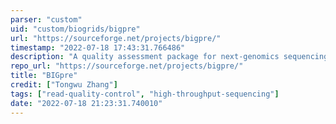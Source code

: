```yaml
---
parser: "custom"
uid: "custom/biogrids/bigpre"
url: "https://sourceforge.net/projects/bigpre/"
timestamp: "2022-07-18 17:43:31.766486"
description: "A quality assessment package for next-genomics sequencing data. BIGpre contains all the functions of other quality assessment software, such as the correlation between forward and reverse reads, read GC-content distribution, and base Ns quality. More importantly, BIGpre incorporates associated programs to detect and remove duplicate reads after taking sequencing errors into account and trimming low quality reads from raw data as well."
repo_url: "https://sourceforge.net/projects/bigpre/"
title: "BIGpre"
credit: ["Tongwu Zhang"]
tags: ["read-quality-control", "high-throughput-sequencing"]
date: "2022-07-18 21:23:31.740010"
---
```

